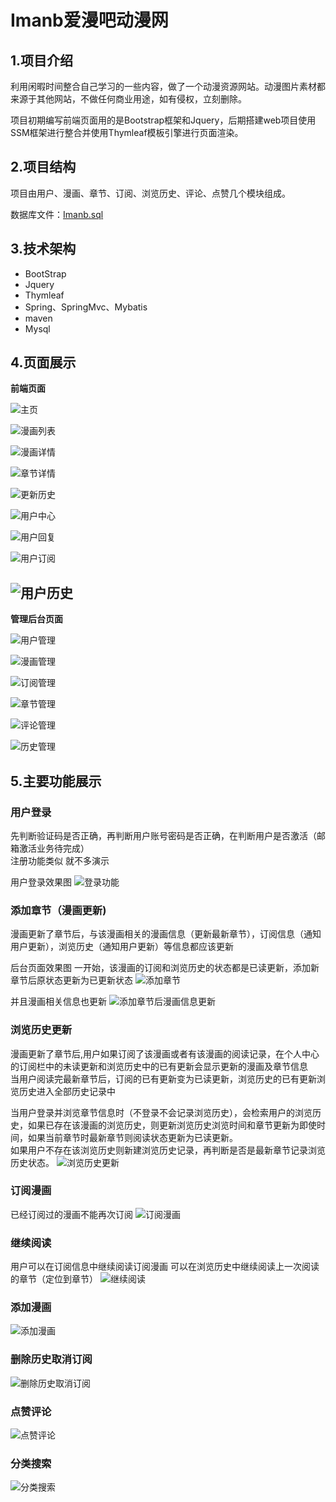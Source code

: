 Imanb爱漫吧动漫网
====
1.项目介绍
---
利用闲暇时间整合自己学习的一些内容，做了一个动漫资源网站。动漫图片素材都来源于其他网站，不做任何商业用途，如有侵权，立刻删除。

项目初期编写前端页面用的是Bootstrap框架和Jquery，后期搭建web项目使用SSM框架进行整合并使用Thymleaf模板引擎进行页面渲染。

2.项目结构
---
项目由用户、漫画、章节、订阅、浏览历史、评论、点赞几个模块组成。

数据库文件：[Imanb.sql](imanb.sql)

3.技术架构
---
* BootStrap
* Jquery
* Thymleaf
* Spring、SpringMvc、Mybatis
* maven
* Mysql

4.页面展示
---
**前端页面**

![主页](show/index.png "主页")

![漫画列表](show/list.png "漫画列表")

![漫画详情](show/detail.png "漫画详情")

![章节详情](show/detailInfo.png "章节详情")

![更新历史](show/update.png "更新历史")

![用户中心](show/userInfo.png "用户中心")

![用户回复](show/userRevert.png "用户回复")

![用户订阅](show/userOrder.png "用户订阅")

![用户历史](show/userHistory.png "用户历史")
-------------------
**管理后台页面**

![用户管理](show/userAdmin.png "用户管理")

![漫画管理](show/comicAdmin.png "漫画管理")

![订阅管理](show/orderAdmin.png "订阅管理")

![章节管理](show/detailAdmin.png "章节管理")

![评论管理](show/commentAdmin.png "评论管理")

![历史管理](show/historyAdmin.png "历史管理")

5.主要功能展示
---
### 用户登录

先判断验证码是否正确，再判断用户账号密码是否正确，在判断用户是否激活（邮箱激活业务待完成）<br>
注册功能类似 就不多演示

用户登录效果图
![登录功能](show/login.gif "登录功能")

### 添加章节（漫画更新)

漫画更新了章节后，与该漫画相关的漫画信息（更新最新章节），订阅信息（通知用户更新），浏览历史（通知用户更新）等信息都应该更新

后台页面效果图
一开始，该漫画的订阅和浏览历史的状态都是已读更新，添加新章节后原状态更新为已更新状态
![添加章节](show/updateDetail.gif "添加章节")

并且漫画相关信息也更新
![添加章节后漫画信息更新](show/updateDetail.png "添加章节后漫画信息更新")

### 浏览历史更新

漫画更新了章节后,用户如果订阅了该漫画或者有该漫画的阅读记录，在个人中心的订阅栏中的未读更新和浏览历史中的已有更新会显示更新的漫画及章节信息<br>
当用户阅读完最新章节后，订阅的已有更新变为已读更新，浏览历史的已有更新浏览历史进入全部历史记录中

当用户登录并浏览章节信息时（不登录不会记录浏览历史），会检索用户的浏览历史，如果已存在该漫画的浏览历史，则更新浏览历史浏览时间和章节更新为即使时间，如果当前章节时最新章节则阅读状态更新为已读更新。<br>
如果用户不存在该浏览历史则新建浏览历史记录，再判断是否是最新章节记录浏览历史状态。
![浏览历史更新](show/history.gif "浏览历史更新")

### 订阅漫画

已经订阅过的漫画不能再次订阅
![订阅漫画](show/addComic.gif "订阅漫画")

### 继续阅读

用户可以在订阅信息中继续阅读订阅漫画 可以在浏览历史中继续阅读上一次阅读的章节（定位到章节）
![继续阅读](show/readUpdate.gif "继续阅读")

### 添加漫画
![添加漫画](show/addComic.gif "添加漫画")

### 删除历史取消订阅
![删除历史取消订阅](show/delHistory.gif "删除历史取消订阅")

### 点赞评论
![点赞评论](show/like.gif "点赞评论")

### 分类搜索
![分类搜索](show/byType.gif "分类搜索")




